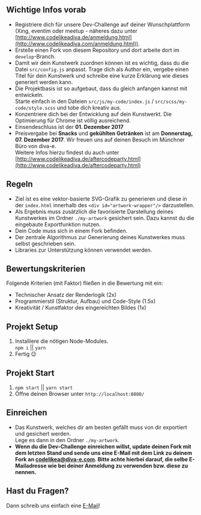 ## Wichtige Infos vorab
+ Registriere dich für unsere Dev-Challenge auf deiner Wunschplattform (Xing, eventim oder meetup - näheres dazu unter [http://www.codelikeadiva.de/anmeldung.html](http://www.codelikeadiva.com/anmeldung.html)).
+ Erstelle einen Fork von diesem Repository und dort arbeite dort im ```develop```-Branch.
+ Damit wir dein Kunstwerk zuordnen können ist es wichtig, dass du die Datei ```src/config.js``` anpasst. Trage dich als Author ein, vergebe einen Titel für dein Kunstwerk und schreibe eine kurze Erklärung wie dieses generiert werden kann.
+ Die Projektbasis ist so aufgebaut, dass du gleich anfangen kannst mit entwickeln.  
Starte einfach in den Dateien ```src/js/my-code/index.js``` / ```src/scss/my-code/style.scss``` und tobe dich kreativ aus.
+ Konzentriere dich bei der Entwicklung auf dein Kunstwerkt. Die Optimierung für Chrome ist völlig ausreichend.
+ Einsendeschluss ist der **01. Dezember 2017**
+ Preisvergabe bei **Snacks** und **gekühlten Getränken** ist am **Donnerstag, 07. Dezember 2017**. Wir freuen uns auf deinen Besuch im Münchner Büro von diva-e.  
Weitere Infos hierzu findest du auch unter [http://www.codelikeadiva.de/aftercodeparty.html](http://www.codelikeadiva.de/aftercodeparty.html)

## Regeln
+ Ziel ist es eine vektor-basierte SVG-Grafik zu generieren und diese in der ```index.html```  innerhalb des ```<div id="artwork-wrapper"/>``` darzustellen.
+ Als Ergebnis muss zusätzlich die favorisierte Darstellung deines Kunstwerkes im Ordner ```./my-artwork``` gesichert sein. Dazu kannst du die eingebaute Exportfunktion nutzen.
+ Dein Code muss sich in einem Fork befinden.
+ Der zentrale Algorithmus zur Generierung deines Kunstwerkes muss selbst geschrieben sein.
+ Libraries zur Unterstützung können verwendet werden.

## Bewertungskriterien
Folgende Kriterien (mit Faktor) fließen in die Bewertung mit ein:
+ Technischer Ansatz der Renderlogik (2x)
+ Programmierstil (Struktur, Aufbau) und Code-Style (1.5x)
+ Kreativität / Kunstfaktor des eingereichten Bildes (1x)

## Projekt Setup
1. Installiere die nötigen Node-Modules.  
```npm i``` || ```yarn``` 
2. Fertig 😉

## Projekt Start
1. ```npm start``` || ```yarn start```
2. Öffne deinen Browser unter ```http://localhost:8080/```

## Einreichen
+ Das Kunstwerk, welches dir am besten gefällt muss von dir exportiert und gesichert werden.  
Lege es dann in den Ordner ```./my-artwork```.
+ **Wenn du die Dev-Challenge einreichen willst, update deinen Fork mit dem letzten Stand und sende uns eine E-Mail mit dem Link zu deinem Fork an [codelikea@diva-e.com](mailto:codelikea@diva-e.com).
Bitte achte hierbei darauf, die selbe E-Mailadresse wie bei deiner Anmeldung zu verwenden bzw. diese zu nennen.**

## Hast du Fragen?
Dann schreib uns einfach eine [E-Mail](mailto:codelikea@diva-e.com)!
